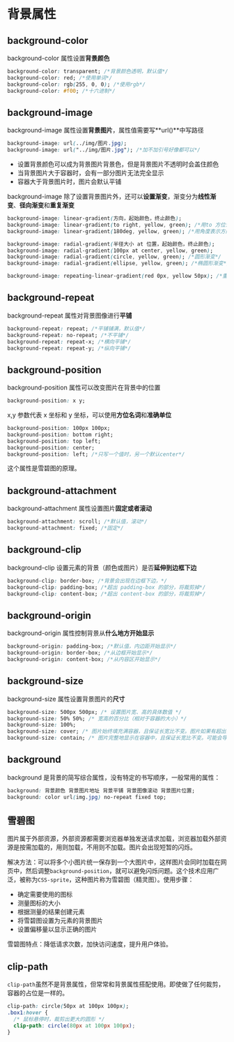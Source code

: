 # 背景属性

## background-color

background-color 属性设置**背景颜色**

```css
background-color: transparent; /*背景颜色透明，默认值*/
background-color: red; /*使用单词*/
background-color: rgb(255, 0, 0); /*使用rgb*/
background-color: #f00; /*十六进制*/
```

## background-image

background-image 属性设置**背景图片**，属性值需要写**url()**中写路径

```css
background-image: url(../img/图片.jpg);
background-image: url("../img/图片.jpg"); /*加不加引号好像都可以*/
```

- 设置背景颜色可以成为背景图片背景色，但是背景图片不透明时会盖住颜色
- 当背景图片大于容器时，会有一部分图片无法完全显示
- 容器大于背景图片时，图片会默认平铺

background-image 除了设置背景图片外，还可以**设置渐变**，渐变分为**线性渐变**、**径向渐变**和**重复渐变**

```css
background-image: linear-gradient(方向，起始颜色，终止颜色);
background-image: linear-gradient(to right, yellow, green); /*用to 方位词表示方向*/
background-image: linear-gradient(180deg, yellow, green); /*用角度表示方向,180deg默认值，默认从上到下*/

background-image: radial-gradient(半径大小 at 位置，起始颜色，终止颜色);
background-image: radial-gradient(100px at center, yellow, green);
background-image: radial-gradient(circle, yellow, green); /*圆形渐变*/
background-image: radial-gradient(ellipse, yellow, green); /*椭圆形渐变*/

background-image: repeating-linear-gradient(red 0px, yellow 50px); /*重复渐变*/
```

## background-repeat

background-repeat 属性对背景图像进行**平铺**

```css
background-repeat: repeat; /*平铺铺满，默认值*/
background-repeat: no-repeat; /*不平铺*/
background-repeat: repeat-x; /*横向平铺*/
background-repeat: repeat-y; /*纵向平铺*/
```

## background-position

background-position 属性可以改变图片在背景中的位置

```css
background-position: x y;
```

x,y 参数代表 x 坐标和 y 坐标，可以使用**方位名词**和**准确单位**

```css
background-position: 100px 100px;
background-position: bottom right;
background-position: top left;
background-position: center;
background-position: left; /*只写一个值时，另一个默认center*/
```

这个属性是雪碧图的原理。

## background-attachment

background-attachment 属性设置图片**固定或者滚动**

```css
background-attachment: scroll; /*默认值，滚动*/
background-attachment: fixed; /*固定*/
```

## background-clip

background-clip 设置元素的背景（颜色或图片）是否**延伸到边框下边**

```css
background-clip: border-box; /*背景会出现在边框下边，*/
background-clip: padding-box; /*超出 padding-box 的部分，将裁剪掉*/
background-clip: content-box; /*超出 content-box 的部分，将裁剪掉*/
```

## background-origin

background-origin 属性控制背景从**什么地方开始显示**

```css
background-origin: padding-box; /*默认值，内边距开始显示*/
background-origin: border-box; /*从边框开始显示*/
background-origin: content-box; /*从内容区开始显示*/
```

## background-size

background-size 属性设置背景图片的**尺寸**

```css
background-size: 500px 500px; /* 设置图片宽、高的具体数值 */
background-size: 50% 50%; /* 宽高的百分比（相对于容器的大小）*/
background-size: 100%;
background-size: cover; /* 图片始终填充满容器，且保证长宽比不变。图片如果有超出部分，则超出部分会被隐藏。 */
background-size: contain; /* 图片完整地显示在容器中，且保证长宽比不变。可能会导致容器的部分区域为空白。*/
```

## background

background 是背景的简写综合属性，没有特定的书写顺序，一般常用的属性：

```css
background: 背景颜色 背景图片地址 背景平铺 背景图像滚动 背景图片位置;
background: color url(img.jpg) no-repeat fixed top;
```

## 雪碧图

图片属于外部资源，外部资源都需要浏览器单独发送请求加载，浏览器加载外部资源是按需加载的，用则加载，不用则不加载。图片会出现短暂的闪烁。

解决方法：可以将多个小图片统一保存到一个大图片中，这样图片会同时加载在网页中，然后调整`background-position`，就可以避免闪烁问题。这个技术应用广泛，被称为`CSS-sprite`，这种图片称为雪碧图（精灵图）。使用步骤：

- 确定需要使用的图标
- 测量图标的大小
- 根据测量的结果创建元素
- 将雪碧图设置为元素的背景图片
- 设置偏移量以显示正确的图片

雪碧图特点：降低请求次数，加快访问速度，提升用户体验。

## clip-path

`clip-path`虽然不是背景属性，但常常和背景属性搭配使用。即使做了任何裁剪，容器的占位是一样的。

```css
clip-path: circle(50px at 100px 100px);
.box1:hover {
  /* 鼠标悬停时，裁剪出更大的圆形 */
  clip-path: circle(80px at 100px 100px);
}
```
